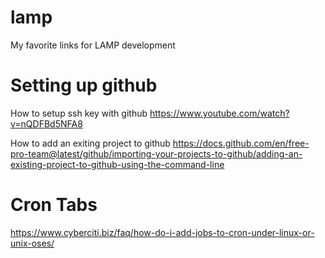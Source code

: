 # lamp
My favorite links for LAMP development

# Setting up github

How to setup ssh key with github
https://www.youtube.com/watch?v=nQDFBd5NFA8

How to add an exiting project to github
https://docs.github.com/en/free-pro-team@latest/github/importing-your-projects-to-github/adding-an-existing-project-to-github-using-the-command-line

# Cron Tabs

https://www.cyberciti.biz/faq/how-do-i-add-jobs-to-cron-under-linux-or-unix-oses/
